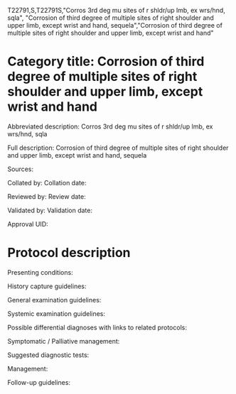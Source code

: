 T22791,S,T22791S,"Corros 3rd deg mu sites of r shldr/up lmb, ex wrs/hnd, sqla", "Corrosion of third degree of multiple sites of right shoulder and upper limb, except wrist and hand, sequela","Corrosion of third degree of multiple sites of right shoulder and upper limb, except wrist and hand"
# Category title: Corrosion of third degree of multiple sites of right shoulder and upper limb, except wrist and hand

Abbreviated description: Corros 3rd deg mu sites of r shldr/up lmb, ex wrs/hnd, sqla

Full description: Corrosion of third degree of multiple sites of right shoulder and upper limb, except wrist and hand, sequela

Sources:

Collated by:
Collation date:

Reviewed by:
Review date:

Validated by:
Validation date:

Approval UID:

# Protocol description

Presenting conditions:

History capture guidelines:

General examination guidelines:

Systemic examination guidelines:

Possible differential diagnoses with links to related protocols:

Symptomatic / Palliative management:

Suggested diagnostic tests:

Management:

Follow-up guidelines:
